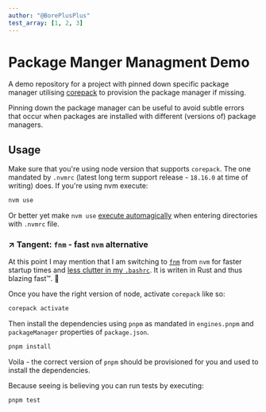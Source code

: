 ```yaml
---
author: "@BorePlusPlus"
test_array: [1, 2, 3]
---
```

# Package Manger Managment Demo

A demo repository for a project with pinned down specific package manager utilising [corepack](https://nodejs.org/docs/latest-v18.x/api/corepack.html) to provision the package manager if missing.

Pinning down the package manager can be useful to avoid subtle errors that occur when packages are installed with different (versions of) package managers.

## Usage

Make sure that you're using node version that supports `corepack`. The one mandated by `.nvmrc` (latest long term support release - `18.16.0` at time of writing) does. If you're using nvm execute:

```bash
nvm use
```
Or better yet make `nvm use` [execute automagically](https://github.com/nvm-sh/nvm#automatically-call-nvm-use) when entering directories with `.nvmrc` file.

### ↗️ Tangent: `fnm` - fast `nvm` alternative
At this point I may mention that I am switching to [`fnm`](https://github.com/Schniz/fnm) from `nvm` for faster startup times and [less clutter in my `.bashrc`](https://github.com/Schniz/fnm#shell-setup). It is writen in Rust and thus blazing fast™. 🚀


Once you have the right version of node, activate `corepack` like so:

```bash
corepack activate
```

Then install the dependencies using `pnpm` as mandated in `engines.pnpm` and `packageManager` properties of `package.json`.

```bash
pnpm install
```

Voila - the correct version of `pnpm` should be provisioned for you and used to install the dependencies.

Because seeing is believing you can run tests by executing:
```bash
pnpm test
```

